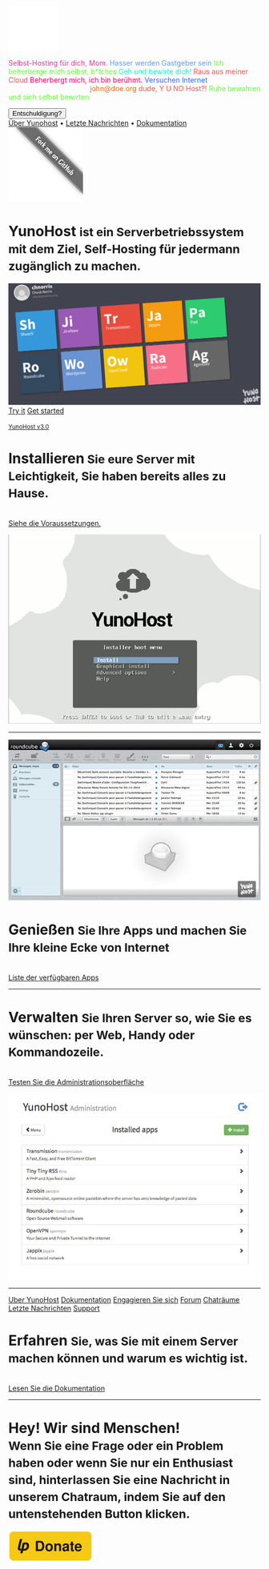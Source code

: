 <div class="teasing-part">                                                                      

  <div class="home-logo">
    <img src="/images/ynh_logo_white.png" width="100"/>
  </div>

  <div class="punchline">
    <p>
      <span class="yolo 1" style="color: #FF3399;">Selbst-Hosting für dich, Mom.</span>
      <span class="yolo 2" style="color: #6699FF;">Hasser werden Gastgeber sein</span>
      <span class="yolo 3" style="color: #66FF33;">Ich beherberge mich selbst, b*tches</span>
      <span class="yolo 4" style="color: #00FFCC;">Geh und bewirte dich!</span>
      <span class="yolo 5" style="color: #FF5050;">Raus aus meiner Cloud</span>
      <span class="yolo 6" style="color: #FF0066;">Beherbergt mich, ich bin berühmt.</span>
      <span class="yolo 7" style="color: #3366FF;">Versuchen Internet</span>
      <span class="yolo 8" style="color: #FFFFFF;">Wie kann I ich eure Server begegnen ?</span>
      <span class="yolo 9" style="color: #FF6600;">john@doe.org</span>
      <span class="yolo 10" style="color: #FF5050;">dude, Y U NO Host?!</span>
      <span class="yolo 11" style="color: #66FF33;">Ruhe bewahren und sich selbst bewirten</span>
    </p>
    <button class="btn btn-primary btn-lg btn-block yolobtn">Entschuldigung?</button>
  </div>

  <div class="main-links hidden-xs">
    <a href="/whatsyunohost">Über Yunohost</a> <span class="colored-bar">•</span> 
    <a href="https://forum.yunohost.org/c/announcement" target="_blank">Letzte Nachrichten</a> <span class="colored-bar">•</span> 
    <a href="/docs">Dokumentation</a>
  </div>
  </div><!-- teasing-part -->

<div class="boring-part" markdown="1">

  <a href="https://github.com/YunoHost" target="_blank" class="github-ribbon hidden-xs">
    <img src="/images/github_ribbon_grey.png" alt="Folgen Sie Yunohost auf GitHub">
  </a>

  <h1>YunoHost <small>ist ein Serverbetriebssystem mit dem Ziel, Self-Hosting für jedermann zugänglich zu machen.</small></h1>

  <div class="home-panel">
    <img src="/images/home_panel.jpg" />
  </div>

  <div class="call-to-action">
    <a class="btn btn-primary btn-lg" href="/try">Try it</a>
    <a class="btn btn-success btn-lg" href="/install">Get started</a>
    <p class="text-muted"><small><a href="https://forum.yunohost.org/t/yunohost-3-0-stretch-release-sortie-de-yunohost-3-0-stretch/5020">YunoHost v3.0</a></small></p>
  </div>

  <div class="row cf">
    <div class="col-md-7">
      <h1>Installieren<small> Sie eure Server mit Leichtigkeit, Sie haben bereits alles zu Hause.</small></h1>
      <p><br /><a href="/hardware">Siehe die Voraussetzungen.</a></p>
    </div>
    <div class="col-md-4">
      <div class="feature-pic">
        <img src="/images/home_install.png" />
      </div>
    </div>
  </div>

  <hr />

  <div class="row cf">
    <div class="col-md-4">
      <div class="feature-pic">
        <img src="/images/home_enjoy.jpg" />
      </div>
    </div>
    <div class="col-md-7 text-right">
      <h1>Genießen <small>Sie Ihre Apps und machen Sie Ihre kleine Ecke von Internet</small></h1>
      <p><br /><a href="/apps">Liste der verfügbaren Apps</a></p>
    </div>
  </div>

  <hr />

  <div class="row cf">
    <div class="col-md-7">
      <h1>Verwalten <small>Sie Ihren Server so, wie Sie es wünschen: per Web, Handy oder Kommandozeile.</small></h1>
      <p><br /><a href="/try">Testen Sie die Administrationsoberfläche</a></p>
    </div>
    <div class="col-md-4">
      <div class="feature-pic">
        <img src="/images/home_manage.jpg" />
      </div>
    </div>
  </div>

  <hr />

  <div class="row cf">
    <div class="col-md-4 button-list">
      <a class="btn btn-lg btn-block btn-primary" href="/whatsyunohost">Uber YunoHost</a>
      <a class="btn btn-lg btn-block btn-info" href="/docs">Dokumentation</a>
      <a class="btn btn-lg btn-block btn-success" href="/contribute">Engagieren Sie sich</a>
      <a class="btn btn-lg btn-block btn-warning" href="https://forum.yunohost.org/" target="_blank">Forum</a>
      <a class="btn btn-lg btn-block btn-default" href="chat_rooms_de" target="_blank">Chaträume</a>
      <a class="btn btn-lg btn-block btn-danger" href="https://forum.yunohost.org/c/announcement">Letzte Nachrichten</a>
      <a class="btn btn-lg btn-block btn-danger btn-support" href="/help_de">Support</a>
    </div>
    <div class="col-md-7 text-right">
      <h1>Erfahren <small>Sie, was Sie mit einem Server machen können und warum es wichtig ist.</small></h1>
      <p><br /><a href="/docs">Lesen Sie die Dokumentation</a></p>
    </div>
  </div>

  <hr />

  <div class="text-center">
    <h1>Hey! Wir sind Menschen!<br /><small> Wenn Sie eine Frage oder ein Problem haben oder wenn Sie nur ein Enthusiast sind, hinterlassen Sie eine Nachricht in unserem Chatraum, indem Sie auf den untenstehenden Button klicken.&nbsp;<span class="glyphicon glyphicon-share-alt"></span> </small></h1>

   <p class="liberapay">
     <a href="https://liberapay.com/YunoHost" target="_blank"><img src="/images/liberapay_logo.svg" alt="Donation button" title="Liberapay" /></a>
    </p>

  </div>

</div><!-- boring-part -->

<script type="text/javascript">
    jQuery('.teasing-part').css({
        marginTop: '0',
        display: 'block'
    });
    jQuery('.boring-part').css({
        marginTop: jQuery(window).height() + 100
    });
    jQuery( window ).resize(function() {
        jQuery('.boring-part').css({
            marginTop: jQuery('.teasing-part').height() + 100
        });
    });
    jQuery('.yolo').hide();
    randomNumber = Math.floor((Math.random()*jQuery('.yolo').length)+1);
    color = jQuery('.yolo.' + randomNumber).css('color');
    jQuery('.yolo.' + randomNumber).fadeIn();
    document.title = jQuery('.yolo.' + randomNumber).text();
    jQuery('.colored-bar').css({
      color: color,
      fontWeight: 'bold',
      padding: '1%'
    });
    jQuery('.yolobtn').css({
      background: color,
      borderColor: color
    }).on('click', function() {
      jQuery('html, body').animate({
        scrollTop: jQuery(window).height() + 80
      }, 500);
    });

</script>

